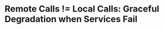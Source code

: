 # Remote Calls != Local Calls: Graceful Degradation when Services Fail

[1]: https://github.com/danielfm/pybreaker
[2]: https://github.com/edgeware/python-circuit
[3]: http://techblog.netflix.com/2011/12/making-netflix-api-more-resilient.html
[4]: https://en.wikipedia.org/wiki/Circuit_breaker_design_pattern
